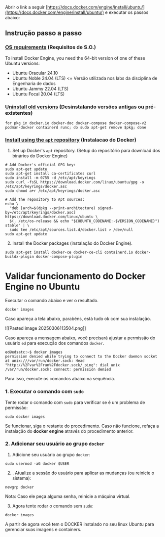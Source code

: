 
Abrir o link a seguir [https://docs.docker.com/engine/install/ubuntu/](https://docs.docker.com/engine/install/ubuntu/) e executar os passos abaixo:

## Instrução passo a passo
### [OS requirements](https://docs.docker.com/engine/install/ubuntu/#os-requirements) (Requisitos de S.O.)

To install Docker Engine, you need the 64-bit version of one of these Ubuntu versions:

- Ubuntu Oracular 24.10
- Ubuntu Noble 24.04 (LTS)   <= Versão utilizada nos labs da disciplina de Engenharia de dados
- Ubuntu Jammy 22.04 (LTS)
- Ubuntu Focal 20.04 (LTS)
### [Uninstall old versions](https://docs.docker.com/engine/install/ubuntu/#uninstall-old-versions) (Desinstalando versões antigas ou pré-existentes)

```
for pkg in docker.io docker-doc docker-compose docker-compose-v2 podman-docker containerd runc; do sudo apt-get remove $pkg; done
```

### [Install using the `apt` repository](https://docs.docker.com/engine/install/ubuntu/#install-using-the-repository) (Instalacao do Docker)

1. Set up Docker's `apt` repository. (Setup do repositório para download dos binários do Docker Engine)

```
# Add Docker's official GPG key:
sudo apt-get update
sudo apt-get install ca-certificates curl
sudo install -m 0755 -d /etc/apt/keyrings
sudo curl -fsSL https://download.docker.com/linux/ubuntu/gpg -o /etc/apt/keyrings/docker.asc
sudo chmod a+r /etc/apt/keyrings/docker.asc

# Add the repository to Apt sources:
echo \
  "deb [arch=$(dpkg --print-architecture) signed-by=/etc/apt/keyrings/docker.asc] https://download.docker.com/linux/ubuntu \
  $(. /etc/os-release && echo "${UBUNTU_CODENAME:-$VERSION_CODENAME}") stable" | \
  sudo tee /etc/apt/sources.list.d/docker.list > /dev/null
sudo apt-get update
```

2. Install the Docker packages (instalação do Docker Engine).

```
sudo apt-get install docker-ce docker-ce-cli containerd.io docker-buildx-plugin docker-compose-plugin
```

# Validar funcionamento do Docker Engine no Ubuntu

Executar o comando abaixo e ver o resultado.

```
docker images
```

Caso apareça a tela abaixo, parabéns, está tudo ok com sua instalação.

![[Pasted image 20250306113504.png]]

Caso apareça a mensagem abaixo, você precisará ajustar a permissão do usuário `ed` para execução dos comandos `docker`.

```
ed@edsatc:~$ docker images
permission denied while trying to connect to the Docker daemon socket at unix:///var/run/docker.sock: Head "http://%2Fvar%2Frun%2Fdocker.sock/_ping": dial unix /var/run/docker.sock: connect: permission denied
```

Para isso, execute os comandos abaixo na sequência.

### 1. Executar o comando com `sudo`

Tente rodar o comando com `sudo` para verificar se é um problema de permissão:

```
sudo docker images
```

Se funcionar, siga o restante do procedimento. Caso não funcione, refaça a instalação do **docker engine** através do procedimento anterior.

### 2. Adicionar seu usuário ao grupo `docker`

1. Adicione seu usuário ao grupo `docker`:

```
sudo usermod -aG docker $USER
```

2. . Atualize a sessão do usuário para aplicar as mudanças (ou reinicie o sistema):

```
newgrp docker
```

Nota: Caso ele peça alguma senha, reinicie a máquina virtual.

3. Agora tente rodar o comando sem `sudo`:

```
docker images
```

A partir de agora você tem o DOCKER instalado no seu linux Ubuntu para gerenciar suas imagens e containers.